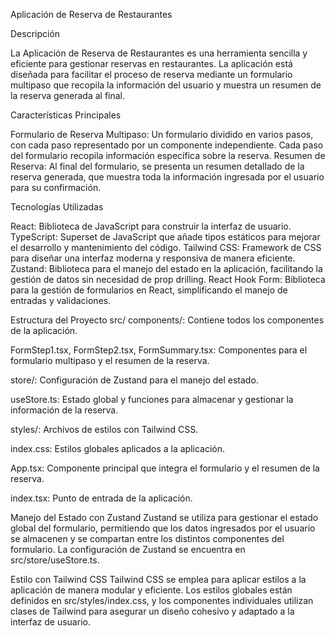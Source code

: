 Aplicación de Reserva de Restaurantes

Descripción

La Aplicación de Reserva de Restaurantes es una herramienta sencilla y eficiente para gestionar reservas en restaurantes. La aplicación está diseñada para facilitar el proceso de reserva mediante un formulario multipaso que recopila la información del usuario y muestra un resumen de la reserva generada al final.

Características Principales

Formulario de Reserva Multipaso: Un formulario dividido en varios pasos, con cada paso representado por un componente independiente. Cada paso del formulario recopila información específica sobre la reserva.
Resumen de Reserva: Al final del formulario, se presenta un resumen detallado de la reserva generada, que muestra toda la información ingresada por el usuario para su confirmación.

Tecnologías Utilizadas

React: Biblioteca de JavaScript para construir la interfaz de usuario.
TypeScript: Superset de JavaScript que añade tipos estáticos para mejorar el desarrollo y mantenimiento del código.
Tailwind CSS: Framework de CSS para diseñar una interfaz moderna y responsiva de manera eficiente.
Zustand: Biblioteca para el manejo del estado en la aplicación, facilitando la gestión de datos sin necesidad de prop drilling.
React Hook Form: Biblioteca para la gestión de formularios en React, simplificando el manejo de entradas y validaciones.

Estructura del Proyecto
src/
components/: Contiene todos los componentes de la aplicación.

FormStep1.tsx, FormStep2.tsx, FormSummary.tsx: Componentes para el formulario multipaso y el resumen de la reserva.

store/: Configuración de Zustand para el manejo del estado.

useStore.ts: Estado global y funciones para almacenar y gestionar la información de la reserva.

styles/: Archivos de estilos con Tailwind CSS.

index.css: Estilos globales aplicados a la aplicación.

App.tsx: Componente principal que integra el formulario y el resumen de la reserva.

index.tsx: Punto de entrada de la aplicación.


Manejo del Estado con Zustand
Zustand se utiliza para gestionar el estado global del formulario, permitiendo que los datos ingresados por el usuario se almacenen y se compartan entre los distintos componentes del formulario. La configuración de Zustand se encuentra en src/store/useStore.ts.

Estilo con Tailwind CSS
Tailwind CSS se emplea para aplicar estilos a la aplicación de manera modular y eficiente. Los estilos globales están definidos en src/styles/index.css, y los componentes individuales utilizan clases de Tailwind para asegurar un diseño cohesivo y adaptado a la interfaz de usuario.
